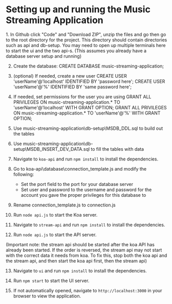 # Setting up and running the Music Streaming Application
<Getting the files>
1. In Github click "Code" and "Download ZIP", unzip the files and go then go to the root directory for the project. 
   This directory should contain directories such as api and db-setup.
   You may need to open up multiple terminals here to start the ui and the two api-s.


<Creating and populating the database>
(This assumes you already have a database server setup and running)


2. Create the database: 
	CREATE DATABASE music-streaming-application;
	
3. (optional) If needed, create a new user
	CREATE USER 'userName'@'localhost' IDENTIFIED BY 'password here';
	CREATE USER 'userName'@'%' IDENTIFIED BY 'same password here';
	
4. If needed, set permissions for the user you are using
	GRANT ALL PRIVILEGES ON music-streaming-application.* TO 'userName'@'localhost' WITH GRANT OPTION;
	GRANT ALL PRIVILEGES ON music-streaming-application.* TO 'userName'@'%' WITH GRANT OPTION;


5. Use music-streaming-application\db-setup\MSDB_DDL.sql to build out the tables

6. Use music-streaming-application\db-setup\MSDB_INSERT_DEV_DATA.sql to fill the tables with data

<koa api>

7. Navigate to `koa-api` and run `npm install` to install the dependencies.


8. Go to koa-api\database\connection_template.js and modify the following:

   - Set the port field to the port for your database server
   - Set user and password to the username and password for the account you gave the proper privileges for this database to
   
9. Rename connection_template.js to connection.js


10. Run `node api.js` to start the Koa server.


<stream api>


11. Navigate to `stream-api` and run `npm install` to install the dependencies.


12. Run `node api.js` to start the API server. 


(Important note: the stream api should be started after the koa API has already been started. If the order is reversed, the stream api may not start with the correct data it needs from koa. To fix this, stop both the koa api and the stream api, and then start the koa api first, then the stream api)


<ui>


13. Navigate to `ui` and run `npm install` to install the dependencies.


14. Run `npm start` to start the UI server.


15. If not automatically opened, navigate to `http://localhost:3000` in your browser to view the application.

